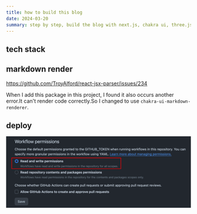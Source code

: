 ```yaml
---
title: how to build this blog
date: 2024-03-20
summary: step by step, build the blog with next.js, chakra ui, three.js and etc.
---
```


## tech stack

## markdown render

https://github.com/TroyAlford/react-jsx-parser/issues/234

When I add this package in this project, I found it also occurs another error.It can't render code correctly.So I changed to use `chakra-ui-markdown-renderer`.

## deploy

![20240409234634](https://raw.githubusercontent.com/dribble-njr/typora-njr/master/img/20240409234634.png)
